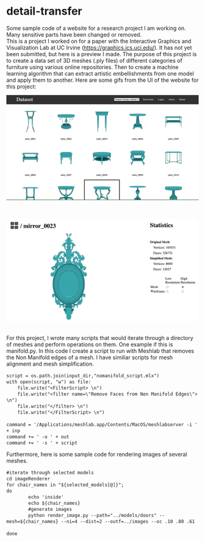 # detail-transfer

Some sample code of a website for a research project I am working on. Many sensitive parts have been changed or removed.
<br>
This is a project I worked on for a paper with the Interactive Graphics and Visualization Lab at UC Irvine (https://graphics.ics.uci.edu/). It has not yet been submitted, but here is a preview I made. The purpose of this project is to create a data set of 3D meshes (.ply files) of different categories of furniture using various online repositories. Then to create a machine learning algorithm that can extract artistic embellishments from one model and apply them to another. Here are some gifs from the UI of the website for this project:<br>

![Alt Text](tables.gif)

<br>

![Alt Text](mirror2.gif)

<br>For this project, I wrote many scripts that would iterate through a directory of meshes and perform operations on them. One example if this is manifold.py. In this code I create a script to run with Meshlab that removes the Non Manifold edges of a mesh. I have similiar scripts for mesh alignment and mesh simplification.<br>

	script = os.path.join(input_dir,"nomanifold_script.mlx")
	with open(script, "w") as file:
		file.write("<FilterScript> \n")
		file.write("<filter name=\"Remove Faces from Non Manifold Edges\"> \n")
		file.write("</filter> \n")
		file.write("</FilterScript> \n")

	command = '/Applications/meshlab.app/Contents/MacOS/meshlabserver -i ' + inp
	command += ' -o ' + out
	command += ' -s ' + script

Furthermore, here is some sample code for rendering images of several meshes.<br>

	#iterate through selected models
	cd imageRenderer
	for chair_names in "${selected_models[@]}";
	do
			echo 'inside'
			echo ${chair_names}
			#generate images
			python render_image.py --path="../models/doors" --mesh=${chair_names} --ni=4 --dist=2 --outf=../images --oc .10 .80 .61

	done
